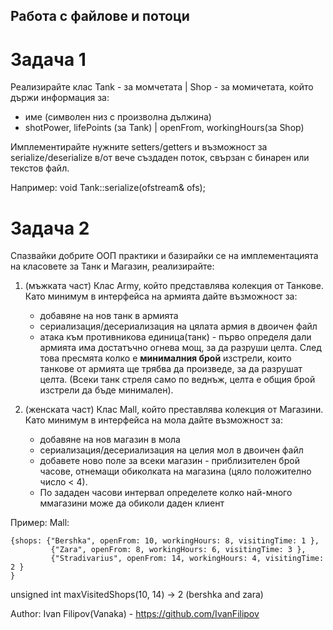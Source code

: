 ## Работа с файлове и потоци

# Задача 1

Реализирайте клас Tank - за момчетата | Shop - за момичетата, който държи информация за:
  * име (символен низ с произволна дължина)
  * shotPower, lifePoints (за Tank) | openFrom, workingHours(за Shop)
  
  Имплементирайте нужните setters/getters и възможност за serialize/deserialize в/от вече създаден поток, 
  свързан с бинарен или текстов файл.
  
  Например:
  void Tank::serialize(ofstream& ofs);
  
  # Задача 2
  
  Спазвайки добрите ООП практики и базирайки се на имплементацията на класовете за Танк и Магазин, реализирайте:
  
 1. (мъжката част) Клас Army, който представлява колекция от Танкове. Като минимум в интерфейса на армията дайте възможност за:
    * добавяне на нов танк в армията
    * сериализация/десериализация на цялата армия в двоичен файл
    * атака към противникова единица(танк) - първо определя дали армията има достатъчно огнева мощ, за да разруши целта.
    След това пресмята колко е **минималния брой** изстрели, които танкове от армията ще трябва да произведе, за да разрушат целта.
    (Всеки танк стреля само по веднъж, целта е общия брой изстрели да бъде минимален).
    
 2. (женската част) Клас Mall, който преставлява колекция от Магазини. Като минимум в интерфейса на мола дайте възможност за:
    * добавяне на нов магазин в мола
    * сериализация/десериализация на целия мол в двоичен файл
    * добавете ново поле за всеки магазин - приблизителен брой часове, отнемащи обиколката на магазина (цяло положително число < 4).
    * По зададен часови интервал определете колко най-много ммагазини може да обиколи даден клиент
    
 Пример:
 Mall:
 ```
 {shops: {"Bershka", openFrom: 10, workingHours: 8, visitingTime: 1 },
          {"Zara", openFrom: 8, workingHours: 6, visitingTime: 3 },
          {"Stradivarius", openFrom: 14, workingHours: 4, visitingTime: 2 }
 }
 ```
 unsigned int maxVisitedShops(10, 14) -> 2 (bershka and zara)
 
 
 
 
 Author: Ivan Filipov(Vanaka) - https://github.com/IvanFilipov
